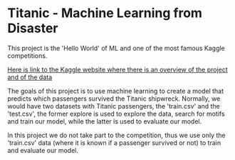 # Titanic - Machine Learning from Disaster

This project is the 'Hello World' of ML and one of the most famous Kaggle competitions.

[Here is link to the Kaggle website where there is an overview of the project and of the data](https://www.kaggle.com/competitions/titanic/overview)

The goals of this project is to use machine learning to create a model that predicts which passengers survived the Titanic shipwreck. Normally, we would
have two datasets with Titanic passengers, the 'train.csv' and the 'test.csv', the former explore is used to explore the data, search for motifs  and train
our model, while the latter is used to evaluate our model.

In this project we do not take part to the competition, thus we use only the 'train.csv' data (where it is known if a passenger survived or not) to train 
and evaluate our model.


